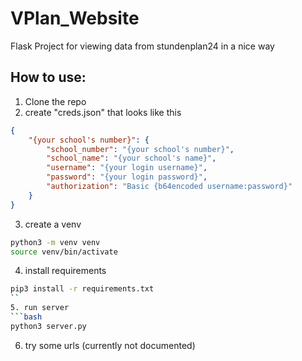 # VPlan_Website
Flask Project for viewing data from stundenplan24 in a nice way

## How to use:

1. Clone the repo
2. create "creds.json" that looks like this
```json
{
    "{your school's number}": {
        "school_number": "{your school's number}",
        "school_name": "{your school's name}",
        "username": "{your login username}",
        "password": "{your login password}",
        "authorization": "Basic {b64encoded username:password}"
    }
}
```
3. create a venv
```bash
python3 -m venv venv
source venv/bin/activate
```
4. install requirements
```bash
pip3 install -r requirements.txt
``
5. run server
```bash
python3 server.py
```
6. try some urls (currently not documented)
